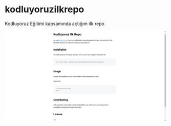# kodluyoruzilkrepo
Kodluyoruz Eğitimi kapsamında açtığım ilk repo

![Bu repo Kodluyoruz Front-End Eğitiminde oluşturduğumuz ilk repo. İçerisinde bir adet README dosyası, bir adet de index.html barındırıyor.](https://raw.githubusercontent.com/Kodluyoruz/taskforce/main/git/odev1/figures/markdown.png)